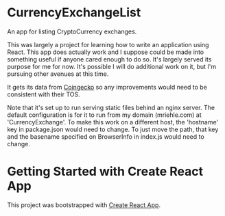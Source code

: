 # CurrencyExchangeList
An app for listing CryptoCurrency exchanges.

This was largely a project for learning how to write an application using React.  This app does actually work and I suppose could be made into something useful if anyone cared enough to do so.  It's largely served its purpose for me for now.  It's possible I will do additional work on it, but I'm pursuing other avenues at this time.

It gets its data from [Coingecko](https://www.coingecko.com/en/api/documentation) so any improvements would need to be consistent with their TOS.

Note that it's set up to run serving static files behind an nginx server.  The default configuration is for it to run from my domain (mriehle.com) at 'CurrencyExchange'.  To make this work on a different host, the 'hostname' key in package.json would need to change.  To just move the path, that key and the basename specified on BrowserInfo in index.js would need to change.


# Getting Started with Create React App

This project was bootstrapped with [Create React App](https://github.com/facebook/create-react-app).

